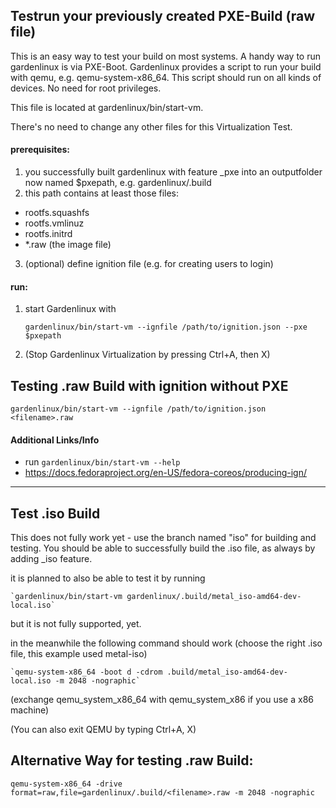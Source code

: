 ## Testrun your previously created PXE-Build (raw file)

This is an easy way to test your build on most systems. A handy way to run gardenlinux is via PXE-Boot. Gardenlinux provides a script to run your build with qemu, e.g. qemu-system-x86_64. 
This script should run on all kinds of devices. No need for root privileges.

This file is located at gardenlinux/bin/start-vm.

There's no need to change any other files for this Virtualization Test.

#### prerequisites:

1. you successfully built gardenlinux with feature _pxe into an outputfolder now named $pxepath, e.g. gardenlinux/.build
2. this path contains at least those files: 
- rootfs.squashfs
- rootfs.vmlinuz
- rootfs.initrd
- *.raw (the image file)
3. (optional) define ignition file (e.g. for creating users to login)

#### run:

1. start Gardenlinux with

	`gardenlinux/bin/start-vm --ignfile /path/to/ignition.json --pxe $pxepath`

2. (Stop Gardenlinux Virtualization by pressing Ctrl+A, then X)


## Testing .raw Build with ignition without PXE

`gardenlinux/bin/start-vm --ignfile /path/to/ignition.json <filename>.raw`


#### Additional Links/Info
- run `gardenlinux/bin/start-vm --help`
- https://docs.fedoraproject.org/en-US/fedora-coreos/producing-ign/


---
## Test .iso Build
This does not fully work yet - use the branch named "iso" for building and testing.
You should be able to successfully build the .iso file, as always by adding _iso feature.

it is planned to also be able to test it by running

	`gardenlinux/bin/start-vm gardenlinux/.build/metal_iso-amd64-dev-local.iso`

but it is not fully supported, yet.

in the meanwhile the following command should work (choose the right .iso file, this example used metal-iso)

	`qemu-system-x86_64 -boot d -cdrom .build/metal_iso-amd64-dev-local.iso -m 2048 -nographic`

(exchange qemu_system_x86_64 with qemu_system_x86 if you use a x86 machine)

(You can also exit QEMU by typing Ctrl+A, X)

## Alternative Way for testing .raw Build:

	qemu-system-x86_64 -drive format=raw,file=gardenlinux/.build/<filename>.raw -m 2048 -nographic


   
